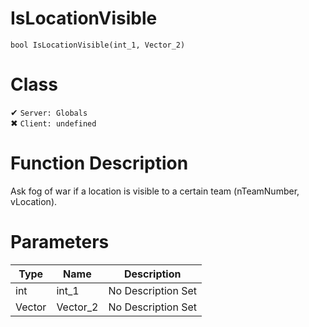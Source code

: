 # IsLocationVisible
```
bool IsLocationVisible(int_1, Vector_2)
```
# Class
✔ `Server: Globals`  
✖ `Client: undefined`  

# Function Description
Ask fog of war if a location is visible to a certain team (nTeamNumber, vLocation).
# Parameters
Type|Name|Description
--|--|--
int|int_1|No Description Set
Vector|Vector_2|No Description Set

